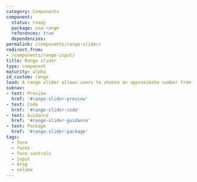```yaml
---
category: Components
component:
  status: ready
  package: usa-range
  references: true
  dependencies:
permalink: /components/range-slider/
redirect_from:
- /components/range-input/
title: Range slider
type: component
maturity: alpha
id_custom: range
lead: A range slider allows users to choose an approximate number from a range.
subnav:
- text: Preview
  href: '#range-slider-preview'
- text: Code
  href: '#range-slider-code'
- text: Guidance
  href: '#range-slider-guidance'
- text: Package
  href: '#range-slider-package'
tags:
  - form
  - forms
  - form controls
  - input
  - drag
  - volume
---
```

